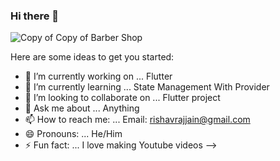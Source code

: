 ### Hi there 👋

![Copy of Copy of Barber Shop](https://user-images.githubusercontent.com/29782913/98725359-06826f00-23bb-11eb-8323-2e8c83d7b017.png)


Here are some ideas to get you started:

- 🔭 I’m currently working on ... Flutter
- 🌱 I’m currently learning ... State Management With Provider
- 👯 I’m looking to collaborate on ... Flutter project
- 💬 Ask me about ... Anything
- 📫 How to reach me: ... Email: rishavrajjain@gmail.com
- 😄 Pronouns: ... He/Him
- ⚡ Fun fact: ... I love making Youtube videos
-->
